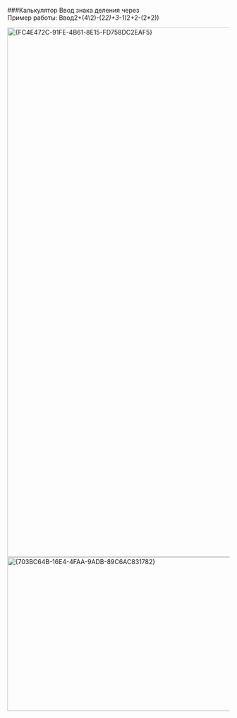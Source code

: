 ###Калькулятор
Ввод знака деления через \
Пример работы: 
  Ввод2+(4\2)-(2*2)+3-1*(2+2-(2*2))
  
<img width="712" height="1200" alt="{FC4E472C-91FE-4B61-8E15-FD758DC2EAF5}" src="https://github.com/user-attachments/assets/cfab4df0-6323-45f7-a358-d80d67689199" />
<img width="736" height="349" alt="{703BC64B-16E4-4FAA-9ADB-89C6AC831782}" src="https://github.com/user-attachments/assets/a239bc5e-9beb-4aba-92fd-9ca787371690" />
